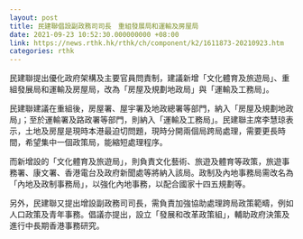 ```yaml
---
layout: post
title: 民建聯倡設副政務司司長　重組發展局和運輸及房屋局
date: 2021-09-23 10:52:30.000000000 +08:00
link: https://news.rthk.hk/rthk/ch/component/k2/1611873-20210923.htm
categories: rthk
---
```


民建聯提出優化政府架構及主要官員問責制，建議新增「文化體育及旅遊局」、重組發展局和運輸及房屋局，改為「房屋及規劃地政局」與「運輸及工務局」。

民建聯建議在重組後，房屋署、屋宇署及地政總署等部門，納入「房屋及規劃地政局」；至於運輸署及路政署等部門，則納入「運輸及工務局」。民建聯主席李慧琼表示，土地及房屋是現時本港最迫切問題，現時分開兩個局跨局處理，需要更長時間，希望集中一個政策局，能縮短處理程序。

而新增設的「文化體育及旅遊局」，則負責文化藝術、旅遊及體育等政策，旅遊事務署、康文署、香港電台及政府新聞處等將納入該局。政制及內地事務局需改名為「內地及政制事務局」，以強化內地事務，以配合國家十四五規劃等。

另外，民建聯又提出增設副政務司司長，需負責加強協助處理跨局政策範疇，例如人口政策及青年事務。倡議亦提出，設立「發展和改革政策組」，輔助政府決策及進行中長期香港事務研究。
